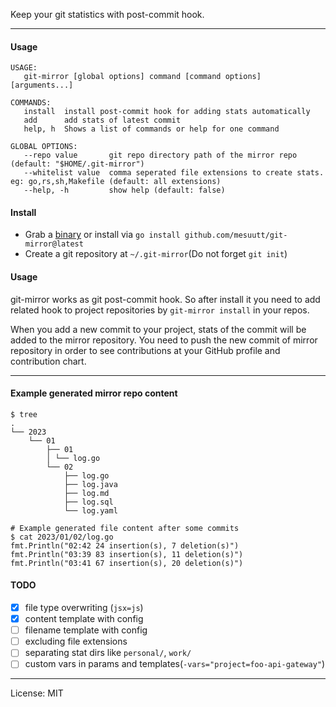 Keep your git statistics with post-commit hook.

---

#### Usage

```shell
USAGE:
   git-mirror [global options] command [command options] [arguments...]

COMMANDS:
   install  install post-commit hook for adding stats automatically
   add      add stats of latest commit
   help, h  Shows a list of commands or help for one command

GLOBAL OPTIONS:
   --repo value       git repo directory path of the mirror repo (default: "$HOME/.git-mirror")
   --whitelist value  comma seperated file extensions to create stats. eg: go,rs,sh,Makefile (default: all extensions)
   --help, -h         show help (default: false)
```

#### Install
- Grab a [binary](https://github.com/mesuutt/git-mirror/releases) or install via `go install github.com/mesuutt/git-mirror@latest`
- Create a git repository at `~/.git-mirror`(Do not forget `git init`)

#### Usage

git-mirror works as git post-commit hook. 
So after install it you need to add related hook to project repositories by `git-mirror install` in your repos.  

When you add a new commit to your project, stats of the commit will be added to the mirror repository.
You need to push the new commit of mirror repository in order to see contributions at your GitHub profile and contribution chart.

----

#### Example generated mirror repo content
```shell
$ tree
.
└── 2023
    └── 01
        ├── 01
        │ └── log.go
        └── 02
            ├── log.go
            ├── log.java
            ├── log.md
            ├── log.sql
            └── log.yaml

# Example generated file content after some commits
$ cat 2023/01/02/log.go
fmt.Println("02:42 24 insertion(s), 7 deletion(s)")
fmt.Println("03:39 83 insertion(s), 11 deletion(s)")
fmt.Println("03:41 67 insertion(s), 20 deletion(s)")
```

#### TODO
- [x] file type overwriting (`jsx=js`)
- [x] content template with config
- [ ] filename template with config
- [ ] excluding file extensions
- [ ] separating stat dirs like `personal/`, `work/`
- [ ] custom vars in params and templates(`-vars="project=foo-api-gateway"`)

----

License: MIT